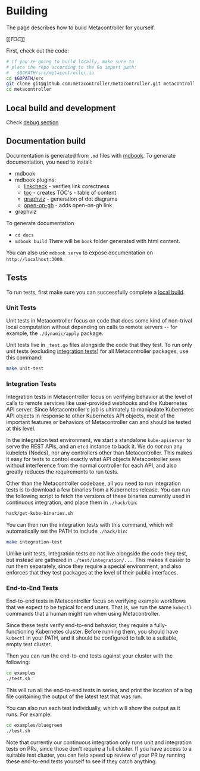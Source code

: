 # Building

The page describes how to build Metacontroller for yourself.

[[_TOC_]]

First, check out the code:

```sh
# If you're going to build locally, make sure to
# place the repo according to the Go import path:
#   $GOPATH/src/metacontroller.io
cd $GOPATH/src
git clone git@github.com:metacontroller/metacontroller.git metacontroller
cd metacontroller
```

## Local build and development

Check [debug section](./debug.md)

## Documentation build

Documentation is generated from `.md` files with [mdbook](https://github.com/rust-lang/mdBook).
To generate documentation, you need to install:
* mdbook
* mdbook plugins:
    * [linkcheck](https://crates.io/crates/mdbook-linkcheck) - verifies link corectness
    * [toc](https://crates.io/crates/mdbook-toc) - creates TOC's - table of content
    * [graphviz](https://crates.io/crates/mdbook-graphviz) - generation of dot diagrams
    * [open-on-gh](https://crates.io/crates/mdbook-open-on-gh) - adds open-on-gh link
* graphviz

To generate documentation
* `cd docs`
* `mdbook build`
There will be `book` folder generated with html content.

You can also use `mdbook serve` to expose documentation on `http://localhost:3000`.

## Tests

To run tests, first make sure you can successfully complete a [local build](#local-build).

### Unit Tests

Unit tests in Metacontroller focus on code that does some kind of non-trival
local computation without depending on calls to remote servers -- for example,
the `./dynamic/apply` package.

Unit tests live in `_test.go` files alongside the code that they test.
To run only unit tests (excluding [integration tests](#integration-tests))
for all Metacontroller packages, use this command:

```sh
make unit-test
```

### Integration Tests

Integration tests in Metacontroller focus on verifying behavior at the level of
calls to remote services like user-provided webhooks and the Kubernetes API server.
Since Metacontroller's job is ultimately to manipulate Kubernetes API objects in
response to other Kubernetes API objects, most of the important features or
behaviors of Metacontroller can and should be tested at this level.

In the integration test environment, we start a standalone `kube-apiserver` to
serve the REST APIs, and an `etcd` instance to back it.
We do *not* run any kubelets (Nodes), nor any controllers other than
Metacontroller.
This makes it easy for tests to control exactly what API objects Metacontroller
sees without interference from the normal controller for each API,
and also greatly reduces the requirements to run tests.

Other than the Metacontroller codebase, all you need to run integration tests
is to download a few binaries from a Kubernetes release.
You can run the following script to fetch the versions of these binaries
currently used in continuous integration, and place them in `./hack/bin`:

```sh
hack/get-kube-binaries.sh
```

You can then run the integration tests with this command, which will
automatically set the PATH to include `./hack/bin`:

```sh
make integration-test
```

Unlike unit tests, integration tests do not live alongside the code they test,
but instead are gathered in `./test/integration/...`.
This makes it easier to run them separately, since they require a special
environment, and also enforces that they test packages at the level of their
public interfaces.

### End-to-End Tests

End-to-end tests in Metacontroller focus on verifying example workflows that we
expect to be typical for end users. That is, we run the same `kubectl` commands
that a human might run when using Metacontroller.

Since these tests verify end-to-end behavior, they require a fully-functioning
Kubernetes cluster.
Before running them, you should have `kubectl` in your PATH, and it should be
configured to talk to a suitable, empty test cluster.

Then you can run the end-to-end tests against your cluster with the following:

```sh
cd examples
./test.sh
```

This will run all the end-to-end tests in series, and print the location of a
log file containing the output of the latest test that was run.

You can also run each test individually, which will show the output as it runs.
For example:

```sh
cd examples/bluegreen
./test.sh
```

Note that currently our continuous integration only runs unit and integration
tests on PRs, since those don't require a full cluster.
If you have access to a suitable test cluster, you can help speed up review of
your PR by running these end-to-end tests yourself to see if they catch anything.
